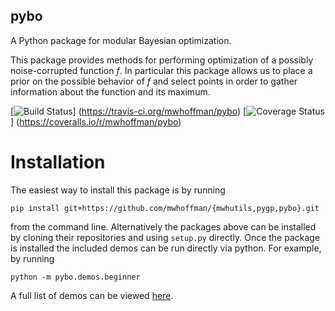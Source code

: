 pybo
----

A Python package for modular Bayesian optimization.

This package provides methods for performing optimization of a possibly
noise-corrupted function *f*. In particular this package allows us to place
a prior on the possible behavior of *f* and select points in order to gather
information about the function and its maximum.

[![Build Status](https://travis-ci.org/mwhoffman/pybo.svg)]
(https://travis-ci.org/mwhoffman/pybo)
[![Coverage Status](https://coveralls.io/repos/mwhoffman/pybo/badge.png)]
(https://coveralls.io/r/mwhoffman/pybo)

Installation
============

The easiest way to install this package is by running

    pip install git+https://github.com/mwhoffman/{mwhutils,pygp,pybo}.git

from the command line. Alternatively the packages above can be installed by
cloning their repositories and using `setup.py` directly. Once the package is
installed the included demos can be run directly via python.  For example, by
running

    python -m pybo.demos.beginner

A full list of demos can be viewed [here](pybo/demos).
